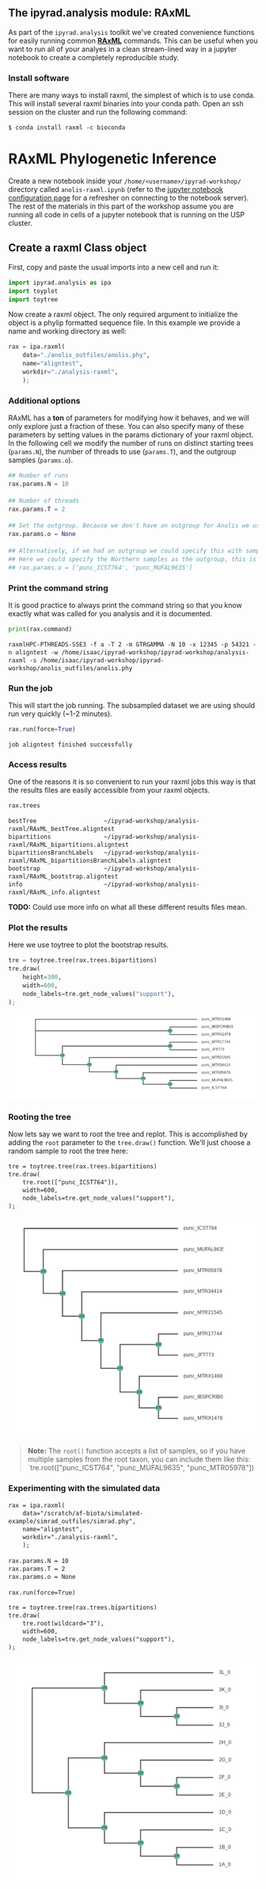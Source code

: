 
## The ipyrad.analysis module: RAxML

As part of the `ipyrad.analysis` toolkit we've created convenience functions for easily running common [**RAxML**](https://sco.h-its.org/exelixis/web/software/raxml/index.html) commands. This can be useful when you want to run all of your analyes in a clean stream-lined way in a jupyter notebook to create a completely reproducible study. 

### Install software
There are many ways to install raxml, the simplest of which is to use conda. This will install several raxml binaries into your conda path. Open an ssh session on the cluster and run the following command:

```
$ conda install raxml -c bioconda
```
# **RAxML** Phylogenetic Inference

Create a new notebook inside your `/home/<username>/ipyrad-workshop/` directory called `anolis-raxml.ipynb` (refer to the [jupyter notebook configuration page](Jupyter_Notebook_Setup.md) for a refresher on connecting to the notebook server). The rest of the materials in this part of the workshop assume you are running all code in cells of a jupyter notebook that is running on the USP cluster.

## Create a raxml Class object
First, copy and paste the usual imports into a new cell and run it:
```python
import ipyrad.analysis as ipa
import toyplot
import toytree
```

Now create a raxml object. The only required argument to initialize the object is a phylip formatted sequence file. In this example we provide a name and working directory as well:

```python
rax = ipa.raxml(
    data="./anolis_outfiles/anolis.phy",
    name="aligntest", 
    workdir="./analysis-raxml",
    );
```

### Additional options
RAxML has a **ton** of parameters for modifying how it behaves, and we will only explore just a fraction of these. You can also specify many of these parameters by setting values in the params dictionary of your raxml object. In the following cell we modify the number of runs on distinct starting trees (`params.N`), the number of threads to use (`params.T`), and the outgroup samples (`params.o`). 

```python
## Number of runs
rax.params.N = 10

## Number of threads
rax.params.T = 2

## Set the outgroup. Because we don't have an outgroup for Anolis we use None.
rax.params.o = None 

## Alternatively, if we had an outgroup we could specify this with sample names
## Here we could specify the Northern samples as the outgroup, this is just for illustration
## rax.params.o = ['punc_ICST764', 'punc_MUFAL9635']
```

### Print the command string 
It is good practice to always print the command string so that you know exactly what was called for you analysis and it is documented. 

```python
print(rax.command)
```
    raxmlHPC-PTHREADS-SSE3 -f a -T 2 -m GTRGAMMA -N 10 -x 12345 -p 54321 -n aligntest -w /home/isaac/ipyrad-workshop/ipyrad-workshop/analysis-raxml -s /home/isaac/ipyrad-workshop/ipyrad-workshop/anolis_outfiles/anolis.phy

### Run the job
This will start the job running. The subsampled dataset we are using should run very quickly (~1-2 minutes).

```python
rax.run(force=True)
```
    job aligntest finished successfully

### Access results
One of the reasons it is so convenient to run your raxml jobs this way is that the results files are easily accessible from your raxml objects. 

```python
rax.trees
```
    bestTree                   ~/ipyrad-workshop/analysis-raxml/RAxML_bestTree.aligntest
    bipartitions               ~/ipyrad-workshop/analysis-raxml/RAxML_bipartitions.aligntest
    bipartitionsBranchLabels   ~/ipyrad-workshop/analysis-raxml/RAxML_bipartitionsBranchLabels.aligntest
    bootstrap                  ~/ipyrad-workshop/analysis-raxml/RAxML_bootstrap.aligntest
    info                       ~/ipyrad-workshop/analysis-raxml/RAxML_info.aligntest

**TODO:** Could use more info on what all these different results files mean.

### Plot the results
Here we use toytree to plot the bootstrap results. 

```python
tre = toytree.tree(rax.trees.bipartitions)
tre.draw(
    height=300,
    width=800,
    node_labels=tre.get_node_values("support"),
);
```

![png](06_RAxML_API_files/06_RAxML_API_00_unrooted.png)

### Rooting the tree
Now lets say we want to root the tree and replot. This is accomplished by adding the `root` parameter to the `tree.draw()` function. We'll just choose a random sample to root the tree here:
```
tre = toytree.tree(rax.trees.bipartitions)
tre.draw(
    tre.root(["punc_ICST764"]),
    width=600,
    node_labels=tre.get_node_values("support"),
);
```
![png](06_RAxML_API_files/06_RAxML_API_01_rooted.png)

> **Note:** The `root()` function accepts a list of samples, so if you have multiple samples from the root taxon, you can include them like this: `tre.root(["punc_ICST764", "punc_MUFAL9635", "punc_MTR05978"])

### Experimenting with the simulated data

```
rax = ipa.raxml(
    data="/scratch/af-biota/simulated-example/simrad_outfiles/simrad.phy",
    name="aligntest", 
    workdir="./analysis-raxml",
    );

rax.params.N = 10
rax.params.T = 2
rax.params.o = None 

rax.run(force=True)
```

```
tre = toytree.tree(rax.trees.bipartitions)
tre.draw(
    tre.root(wildcard="3"),
    width=600,
    node_labels=tre.get_node_values("support"),
);
```
![png](06_RAxML_API_files/06_RAxML_API_02_sim_rooted.png)
